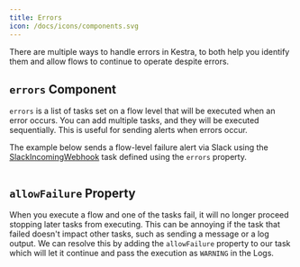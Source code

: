 ```yaml
---
title: Errors
icon: /docs/icons/components.svg
---
```


There are multiple ways to handle errors in Kestra, to both help you identify them and allow flows to continue to operate despite errors.

## `errors` Component

`errors` is a list of tasks set on a flow level that will be executed when an error occurs. You can add multiple tasks, and they will be executed sequentially. This is useful for sending alerts when errors occur.

The example below sends a flow-level failure alert via Slack using the [SlackIncomingWebhook](/plugins/plugin-notifications/tasks/slack/io.kestra.plugin.notifications.slack.slackincomingwebhook) task defined using the `errors` property.


```yaml file=public/examples/flows_errors_1.yaml
```

## `allowFailure` Property

When you execute a flow and one of the tasks fail, it will no longer proceed stopping later tasks from executing. This can be annoying if the task that failed doesn't impact other tasks, such as sending a message or a log output. We can resolve this by adding the `allowFailure` property to our task which will let it continue and pass the execution as `WARNING` in the Logs.

```yaml file=public/examples/flows_allow-failure.yml
```